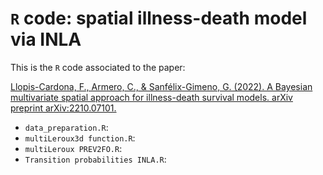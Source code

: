 # `R` code: spatial illness-death model via INLA

This is the `R` code associated to the paper:

[Llopis-Cardona, F., Armero, C., & Sanfélix-Gimeno, G. (2022). A Bayesian multivariate spatial approach for illness-death survival models. arXiv preprint arXiv:2210.07101.](https://arxiv.org/abs/2210.07101)

* `data_preparation.R`: 
* `multiLeroux3d function.R`:
* `multiLeroux PREV2FO.R`: 
* `Transition probabilities INLA.R`:

